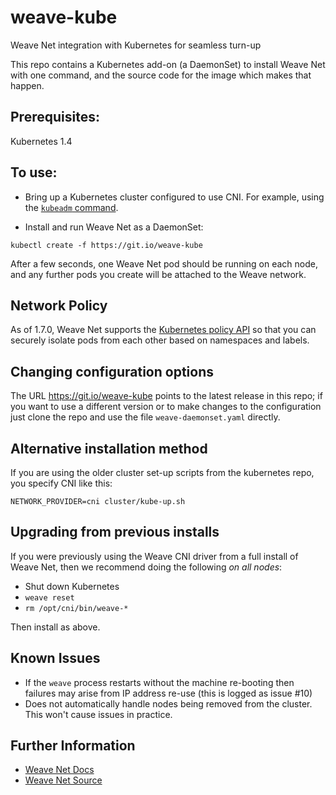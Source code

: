 # weave-kube
Weave Net integration with Kubernetes for seamless turn-up

This repo contains a Kubernetes add-on (a DaemonSet) to install
Weave Net with one command, and the source code for the image which
makes that happen.

## Prerequisites:

Kubernetes 1.4

## To use:

 * Bring up a Kubernetes cluster configured to use CNI. For example,
   using the [`kubeadm` command](http://kubernetes.io/docs/getting-started-guides/kubeadm/).

 * Install and run Weave Net as a DaemonSet:

```
kubectl create -f https://git.io/weave-kube
```

After a few seconds, one Weave Net pod should be running on each node,
and any further pods you create will be attached to the Weave network.

## Network Policy

As of 1.7.0, Weave Net supports the [Kubernetes policy
API](http://kubernetes.io/docs/user-guide/networkpolicies/) so that
you can securely isolate pods from each other based on namespaces and
labels.

## Changing configuration options

The URL https://git.io/weave-kube points to the latest release in this
repo; if you want to use a different version or to make changes to the
configuration just clone the repo and use the file
`weave-daemonset.yaml` directly.

## Alternative installation method

If you are using the older cluster set-up scripts from the kubernetes
repo, you specify CNI like this:

```
NETWORK_PROVIDER=cni cluster/kube-up.sh
```

## Upgrading from previous installs

If you were previously using the Weave CNI driver from a full install
of Weave Net, then we recommend doing the following _on all nodes_:

 * Shut down Kubernetes
 * `weave reset`
 * `rm /opt/cni/bin/weave-*`

Then install as above.

## Known Issues

 * If the `weave` process restarts without the machine re-booting then
   failures may arise from IP address re-use (this is logged as issue
   #10)
 * Does not automatically handle nodes being removed from the cluster.
   This won't cause issues in practice.

## Further Information

* [Weave Net Docs](https://www.weave.works/docs/net/latest/introducing-weave/)
* [Weave Net Source](https://github.com/weaveworks/weave)

